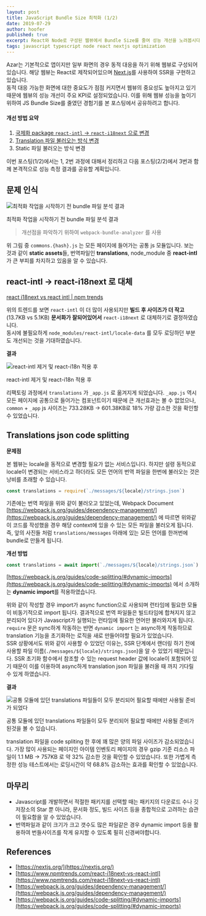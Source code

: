 ```yaml
---
layout: post
title: JavaScript Bundle Size 최적화 (1/2)
date: 2019-07-29
author: hoofer
published: true
excerpt: React와 Node로 구성된 웹뷰에서 Bundle Size를 줄여 성능 개선을 노려봅시다
tags: javascript typescript node react nextjs optimization
---
```


Azar는 기본적으로 앱이지만 일부 화면의 경우 동적 대응을 하기 위해 웹뷰로 구성되어있습니다. 해당 웹뷰는 React로 제작되어있으며 [Next.js](https://nextjs.org/)를 사용하여 SSR을 구현하고 있습니다.  
동적 대응 가능한 화면에 대한 중요도가 점점 커지면서 웹뷰의 중요성도 높아지고 있기 때문에 웹뷰의 성능 개선이 주요 KPI로 설정되었습니다. 이를 위해 웹뷰 성능을 높이기 위하여 JS Bundle Size를 줄였던 경험기를 본 포스팅에서 공유하려고 합니다.

#### 개선 방법 요약

1. [국제화 package `react-intl` → `react-i18next` 으로 변경](#react-intl--react-i18next-로-대체)
2. [Translation 파일 불러오는 방식 변경](#translations-json-code-splitting)
3. Static 파일 불러오는 방식 변경

이번 포스팅(1/2)에서는 1, 2번 과정에 대해서 정리하고 다음 포스팅(2/2)에서 3번과 함께 본격적으로 성능 측정 결과를 공유할 계획입니다.

## 문제 인식

![최적화 작업을 시작하기 전 bundle 파일 분석 결과]({{"/assets/2019-07-29-Optimize-webview-bundle-size/bundle-analyzer-origin.png"}})

최적화 작업을 시작하기 전 bundle 파일 분석 결과

> 개선점을 파악하기 위하여 `webpack-bundle-analyzer` 를 사용

위 그림 중 `commons.{hash}.js` 는 모든 페이지에 들어가는 공통 js 모듈입니다. 보는 것과 같이 **static assets**들, 번역파일인 **translations**, node_module 중 **react-intl**가 큰 부피를 차지하고 있음을 알 수 있습니다.

## react-intl → react-i18next 로 대체

[react i18next vs react intl \| npm trends](https://www.npmtrends.com/react-i18next-vs-react-intl)

위의 트렌드를 보면 `react-intl` 이 더 많이 사용되지만 **빌드 후 사이즈가 더 작고**(13.7KB vs 5.1KB) **문서화가 잘되어있어서** `react-i18next` 로 대체하기로 결정하였습니다.  
동시에 불필요하게 `node_modules/react-intl/locale-data` 를 모두 로딩하던 부분도 개선되는 것을 기대하였습니다.

**결과**

![react-intl 제거 및 react-i18n 적용 후]({{"/assets/2019-07-29-Optimize-webview-bundle-size/bundle-analyzer-2.png"}})

react-intl 제거 및 react-i18n 적용 후

리팩토링 과정에서 `translations` 가 `_app.js` 로 옮겨지게 되었습니다. `_app.js` 역시 모든 페이지에 공통으로 들어가는 컴포넌트이기 때문에 큰 개선효과는 볼 수 없었으나,
`common` + `_app` js 사이즈는 733.28KB → 601.38KB로 18% 가량 감소한 것을 확인할 수 있었습니다.

## Translations json code splitting

**문제점**

본 웹뷰는 locale을 동적으로 변경할 필요가 없는 서비스입니다. 하지만 설령 동적으로 locale이 변경되는 서비스라고 하더라도 모든 언어의 번역 파일을 한번에 불러오는 것은 낭비를 초래할 수 있습니다.
```js
const translations = require(`./messages/${locale}/strings.json`)
```

기존에는 번역 파일을 위와 같이 불러오고 있었는데, Webpack Document [https://webpack.js.org/guides/dependency-management/](https://webpack.js.org/guides/dependency-management/) 에 따르면 위와같이 코드를 작성했을 경우 해당 context에 있을 수 있는 모든 파일을 불러오게 됩니다.  
즉, 앞의 사진들 처럼 `translations/messages` 아래에 있는 모든 언어를 한꺼번에 bundle로 만들게 됩니다.

**개선 방법**
```js
const translations = await import(`./messages/${locale}/strings.json`)
```

[https://webpack.js.org/guides/code-splitting/#dynamic-imports](https://webpack.js.org/guides/code-splitting/#dynamic-imports) 에서 소개하는 **dynamic import**를 적용하였습니다.

위와 같이 작성할 경우 import가 async function으로 사용되며 런타임에 필요한 모듈이 비동기적으로 import 됩니다. 결과적으로 번역 파일들은 빌드타임에 합쳐지지 않고 분리되어 있다가 Javascript가 실행되는 런타임에 필요한 언어만 불러와지게 됩니다.   
`require` 문은 sync하게 작동하는 반면 `dynamic import` 는 async하게 작동하므로 translation 기능을 초기화하는 로직을 새로 만들어야할 필요가 있었습니다.  
SSR 상황에서도 위와 같이 사용할 수 있었던 이유는, SSR 단계에서 랜더링 하기 전에 사용할 파일 이름(`./messages/${locale}/strings.json`)을 알 수 있었기 때문입니다. SSR 초기화 함수에서 참조할 수 있는 request header 값에 locale이 포함되어 있기 때문이 이를 이용하여 async하게 translation json 파일을 불러올 때 까지 기다릴 수 있게 하였습니다.

**결과**

![공통 모듈에 있던 translations 파일들이 모두 분리되어 필요할 때에만 사용될 준비가 되었다]({{"/assets/2019-07-29-Optimize-webview-bundle-size/bundle-analyzer-3.png"}})

공통 모듈에 있던 translations 파일들이 모두 분리되어 필요할 때에만 사용될 준비가 된것을 볼 수 있습니다.

translation 파일을 code spliting 한 후에 꽤 많은 양의 파일 사이즈가 감소되었습니다. 가장 많이 사용되는 페이지인 아이템 인벤토리 페이지의 경우 gzip 기준 리소스 파일이 1.1 MB → 757KB 로 약 32% 감소한 것을 확인할 수 있었습니다.
또한 가볍게 측정한 성능 테스트에서는 로딩시간이 약 68.8% 감소하는 효과를 확인할 수 있었습니다.  

## 마무리

- Javascript를 개발하면서 적절한 패키지를 선택할 때는 패키지의 다운로드 수나 깃 저장소의 Star 뿐 아니라, 문서화 정도, 빌드 사이즈 등을 종합적으로 고려하는 습관이 필요함을 알 수 있었습니다.
- 번역파일과 같이 크기가 크고 갯수도 많은 파일같은 경우 dynamic import 등을 활용하여 번들사이즈를 작게 유지할 수 있도록 필히 신경써야합니다.

## References

* [https://nextjs.org/](https://nextjs.org/)
* [https://www.npmtrends.com/react-i18next-vs-react-intl](https://www.npmtrends.com/react-i18next-vs-react-intl)
* [https://webpack.js.org/guides/dependency-management/](https://webpack.js.org/guides/dependency-management/)
* [https://webpack.js.org/guides/code-splitting/#dynamic-imports](https://webpack.js.org/guides/code-splitting/#dynamic-imports)
